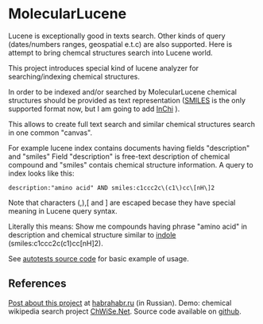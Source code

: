 MolecularLucene
===============

Lucene is exceptionally good in texts search. Other kinds of query (dates/numbers ranges, geospatial e.t.c) are also supported.
Here is attempt to bring chemcal structures search into Lucene world. 

This project introduces special kind of lucene analyzer for searching/indexing chemical structures.

In order to be indexed and/or searched
by MolecularLucene chemical structures should be provided as text representation ([SMILES](http://en.wikipedia.org/wiki/Simplified_molecular-input_line-entry_system) is the only supported format now, 
but I am going to add [InChi](http://en.wikipedia.org/wiki/International_Chemical_Identifier) ).

This allows to create full text search and similar chemical structures search in one common "canvas".  

For example lucene index contains documents having fields "description" and "smiles" 
Field "description" is free-text description of chemical compound and "smiles" contais
chemical structure information. A query to index looks like this:

`description:"amino acid" AND smiles:c1ccc2c\(c1\)cc\[nH\]2`

Note that characters (,),[ and ] are escaped becase they have special meaning in Lucene query syntax.

Literally this means: Show me compounds having phrase "amino acid" in description and chemical structure similar to [indole](http://en.wikipedia.org/wiki/Indole) 
(smiles:c1ccc2c(c1)cc[nH]2).

See [autotests source code](https://github.com/AlexanderSavochkin/MolecularLucene/blob/master/lucenechemistry/src/test/java/org/molecularlucene/ChemicalStructureSearchTest.java) for basic example of usage.

References
----------

[Post about this project](http://habrahabr.ru/post/185420/) at [habrahabr.ru](http://habrahabr.ru) (in Russian).
Demo: chemical wikipedia search project [ChWiSe.Net](http://www.chwise.net/). Source code available on [github](https://github.com/AlexanderSavochkin/ChWiSe.Net).

